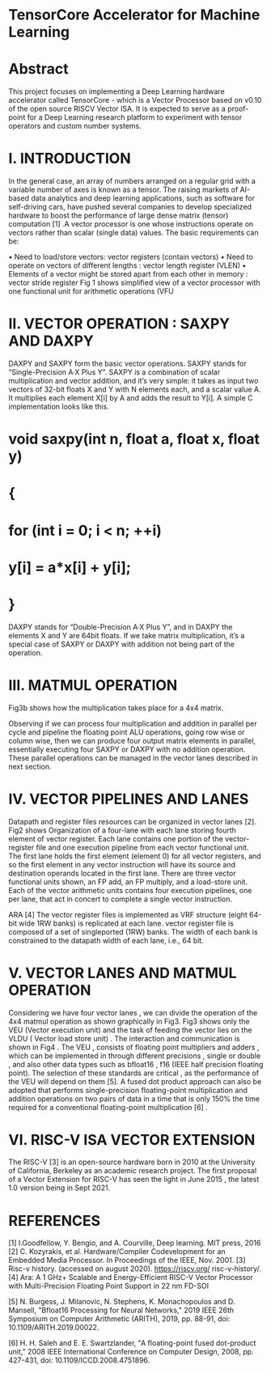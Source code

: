 # TensorCore Accelerator for Machine Learning



# Abstract

This project focuses on implementing a Deep Learning hardware accelerator called TensorCore - which is a Vector Processor based on v0.10 of the open source RISCV Vector ISA. It is expected to serve as a proof-point for a Deep Learning research platform to experiment with tensor operators and custom number systems. 

# I.	INTRODUCTION 

In the general case, an array of numbers arranged on a regular grid with a variable number of axes is known as a tensor. The raising markets of AI-based data analytics and deep learning applications, such as software for self-driving cars, have pushed several companies to develop specialized hardware to boost the performance of large dense matrix (tensor) computation [1] .A vector processor is one whose instructions operate on vectors rather than scalar (single data) values. The basic requirements can be:

•	Need to load/store vectors:  vector registers (contain vectors)
•	Need to operate on vectors of different lengths : vector length register (VLEN)
•	Elements of a vector might be stored apart from each other in memory : vector stride register 
Fig 1 shows simplified view of a vector processor with one functional unit for arithmetic operations (VFU

 
# II.	VECTOR OPERATION : SAXPY AND DAXPY 

DAXPY and SAXPY form the basic vector operations. SAXPY stands for “Single-Precision A·X Plus Y”.  SAXPY is a combination of scalar multiplication and vector addition, and it’s very simple: it takes as input two vectors of 32-bit floats X and Y with N elements each, and a scalar value A. It multiplies each element X[i] by A and adds the result to Y[i]. A simple C implementation looks like this.


# void saxpy(int n, float a, float x, float y)
# {
#  for (int i = 0; i < n; ++i)
#      y[i] = a*x[i] + y[i];
# }

DAXPY stands for “Double-Precision A·X Plus Y”, and in DAXPY the elements X and Y are 64bit floats. If we take matrix multiplication, it’s a special case of SAXPY or DAXPY with addition not being part of the operation. 

# III.	MATMUL OPERATION

Fig3b shows how the multiplication takes place for a 4x4 matrix. 

Observing if we can process four multiplication and addition in parallel per cycle and pipeline the floating point ALU operations, going row wise or column wise, then we can produce four output matrix elements in parallel, essentially executing four SAXPY or DAXPY with no addition operation. These parallel operations can be managed in the vector lanes described in next section.

# IV.	VECTOR PIPELINES AND LANES
Datapath and register files resources can be organized in vector lanes [2]. Fig2 shows Organization of a four-lane with each lane storing fourth element of vector register. 
Each lane contains one portion of the vector-register file and one execution pipeline from each vector functional unit. The first lane holds the first element (element 0) for all vector registers, and so the first element in any vector instruction will have its source and destination operands located in the first lane. 
There are three vector functional units shown, an FP add, an FP multiply, and a load-store unit. Each of the vector arithmetic units contains four execution pipelines, one per lane, that act in concert to complete a single vector instruction. 

 
			
ARA [4]   The vector register files is implemented as  VRF structure (eight 64-bit wide 1RW banks) is replicated at each lane. vector register file is composed of a set of singleported (1RW) banks. The width of each bank is constrained to the datapath width of each lane, i.e., 64 bit. 

# V.	VECTOR LANES AND MATMUL OPERATION

Considering we have four vector lanes , we can divide the operation of the 4x4 matmul operation as shown graphically in Fig3. Fig3 shows only the VEU (Vector execution unit) and the task of feeding the vector lies on the VLDU ( Vector load store unit) . The interaction and communication is shown in Fig4 . The VEU , consists of floating point multipliers and adders , which can be implemented in through different precisions , single or double , and also other data types such as bfloat16 , f16 (IEEE half precision floating point).  The selection of these standards are critical , as the performance of the VEU will depend on them [5].  A fused dot product approach can also be adopted that performs single-precision floating-point multiplication and addition operations on two pairs of data in a time that is only 150% the time required for a conventional floating-point multiplication [6] . 
	 

# VI.	RISC-V ISA VECTOR EXTENSION
The RISC-V [3] is an open-source hardware born in 2010 at the University of California, Berkeley as an academic research project. The first proposal of a Vector Extension for RISC-V has seen the light in June 2015 , the latest 1.0 version being in Sept 2021. 

# REFERENCES

[1]	I.Goodfellow, Y. Bengio, and A. Courville, Deep learning. MIT press, 2016
[2]	C. Kozyrakis, et al. Hardware/Compiler Codevelopment for an Embedded Media Processor. In Proceedings of the IEEE, Nov. 2001. 
[3]	Risc-v history. (accessed on august 2020). https://riscv.org/ risc-v-history/. 
[4] Ara: A 1 GHz+ Scalable and Energy-Efficient RISC-V Vector Processor with Multi-Precision Floating Point Support in 22 nm FD-SOI

[5] N. Burgess, J. Milanovic, N. Stephens, K. Monachopoulos and D. Mansell, "Bfloat16 Processing for Neural Networks," 2019 IEEE 26th Symposium on Computer Arithmetic (ARITH), 2019, pp. 88-91, doi: 10.1109/ARITH.2019.00022.

[6] H. H. Saleh and E. E. Swartzlander, "A floating-point fused dot-product unit," 2008 IEEE International Conference on Computer Design, 2008, pp. 427-431, doi: 10.1109/ICCD.2008.4751896.  


